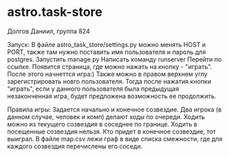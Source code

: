 # astro.task-store
Долгов Даниил, группа 824

Запуск:
В файле astro_task_store/settings.py можно менять HOST и PORT, также там нужно поставить имя пользователя и пароль для postgres.
Запустить manage.py
Написать команду runserver
Перейти по ссылке. 
Появится страница, где можно нажать на кнопку - "играть". После этого начнеттся игра:)
Также можно в правом верхнем углу зарегистрировать новго пользователя. Тогда после нажатия кнопки "играть", если у данного пользователя была предыдущая незаконченная игра, будет предложена возможность ее продолжить.

Правила игры:
Задается начально и конечное созвездие.
Два игрока (в данном случае, человек и комп) делают ходы по очереди. Ходить можно из текущего созвездия в соседнее по границе. Ходить в посещенные созвездия нельзя.
Кто придет в конечное созвездие, тот выиграл.
В файле map.csv лежи граф в виде списка смежности, где для каждого созвездия перечислены его соседи.
